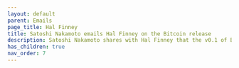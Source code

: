 ```yaml
---
layout: default
parent: Emails
page_title: Hal Finney
title: Satoshi Nakamoto emails Hal Finney on the Bitcoin release
description: Satoshi Nakamoto shares with Hal Finney that the v0.1 of Bitcoin was released and links to source code
has_children: true
nav_order: 7
---
```

